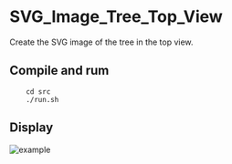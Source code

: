 # SVG_Image_Tree_Top_View

Create the SVG image of the tree in the top view.<br>

## Compile and rum

```
    cd src
    ./run.sh
```

## Display

![example](https://github.com/jpenrici/SVG_Image_Tree/tree/master/SVG_Image_Tree_Top_View/tree_top_view.svg)